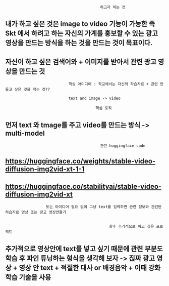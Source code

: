 
                                              하고자 하는 것
## 내가 하고 싶은 것은 image to video 기능이 가능한 즉 Skt 에서 하려고 하는 자신의 가계를 홍보할 수 있는 광고 영상을 만드는 방식을 하는 것을 만드는 것이 목표이다.

## 자신이 하고 싶은 검색어와 + 이미지를 받아서 관련 광고 영상을 만드는 것


                                핵심 아이디어 : 학교에서는 자신의 학습자료 + 관련 만들고 싶은 것을 적는 것??

                                text and image -> video

                                            핵심 로직

## 먼저 text 와 tmage를 주고 video를 만드는 방식 -> multi-model 




                                              관련 huggingface code


## https://huggingface.co/weights/stable-video-diffusion-img2vid-xt-1-1

## https://huggingface.co/stabilityai/stable-video-diffusion-img2vid-xt



                      또는 아이디어 필요 없이 그냥 text를 입력하면 관련 정보와 관련돤 하습자료 영상 또는 광고 영상만들기


                                                  향후 추가적으로 하고 싶은 프로젝트



## 추가적으로 영상안에 text를 넣고 싶기 때문에 관련 부분도 학습 후 파인 튜닝하는 형식을 생각해 보자 -> 짅짜 광고 영상 + 영상 안 text + 적절한 대사 or 배경음악 + 이때 강화학습 기술을 사용
